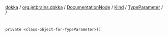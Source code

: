 [dokka](../../../../../index.md) / [org.jetbrains.dokka](../../../../index.md) / [DocumentationNode](../../../index.md) / [Kind](../../index.md) / [TypeParameter](../index.md) / [<class-object-for-TypeParameter>](index.md) / [<init>](_init_.md)

# <init>

```
private <class-object-for-TypeParameter>()
```
